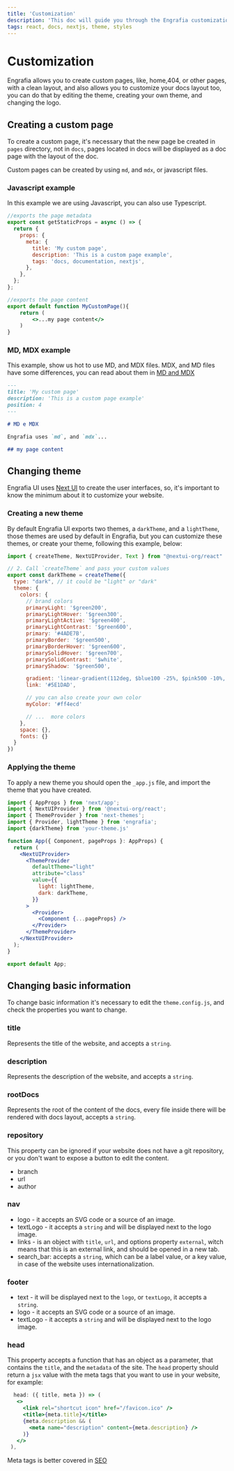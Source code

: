 ```yaml
---
title: 'Customization'
description: 'This doc will guide you through the Engrafia customization, like themes, colors, and pages.'
tags: react, docs, nextjs, theme, styles
---
```


# Customization

Engrafia allows you to create custom pages, like, home,404, or other pages, with a clean layout, and also allows you to customize your docs layout too, you can do that by editing the theme, creating your own theme, and changing the logo.

## Creating a custom page

To create a custom page, it's necessary that the new page be created in `pages` directory, not in `docs`, pages located in docs will be displayed as a doc page with the layout of the doc.

Custom pages can be created by using `md`, and `mdx`, or javascript files.


### Javascript example
In this example we are using Javascript, you can also use Typescript.

```jsx
//exports the page metadata
export const getStaticProps = async () => {
  return {
    props: {
      meta: {
        title: 'My custom page',
        description: 'This is a custom page example',
        tags: 'docs, documentation, nextjs',
      },
    },
  };
};

//exports the page content
export default function MyCustomPage(){
    return (
        <>...my page content</>
    )
}
```

### MD, MDX example

This example, show us hot to use MD, and MDX files. MDX, and MD files have some differences, you can read about them in [MD and MDX](/docs/0.1.0/features/md-mdx.en)

```md
---
title: 'My custom page'
description: 'This is a custom page example'
position: 4
---

# MD e MDX

Engrafia uses `md`, and `mdx`...

## my page content
```

## Changing theme

Engrafia UI uses [Next UI](https://nextui.org/) to create the user interfaces, so, it's important to know the minimum about it to customize your website.

### Creating a new theme
By default Engrafia UI exports two themes, a `darkTheme`, and a `lightTheme`, those themes are used by default in Engrafia, but you can customize these themes, or create your theme, following this example, below:

```js
import { createTheme, NextUIProvider, Text } from "@nextui-org/react"

// 2. Call `createTheme` and pass your custom values
export const darkTheme = createTheme({
  type: "dark", // it could be "light" or "dark"
  theme: {
    colors: {
      // brand colors
      primaryLight: '$green200',
      primaryLightHover: '$green300',
      primaryLightActive: '$green400',
      primaryLightContrast: '$green600',
      primary: '#4ADE7B',
      primaryBorder: '$green500',
      primaryBorderHover: '$green600',
      primarySolidHover: '$green700',
      primarySolidContrast: '$white',
      primaryShadow: '$green500',

      gradient: 'linear-gradient(112deg, $blue100 -25%, $pink500 -10%, $purple500 80%)',
      link: '#5E1DAD',

      // you can also create your own color
      myColor: '#ff4ecd'

      // ...  more colors
    },
    space: {},
    fonts: {}
  }
})
```

### Applying the theme

To apply a new theme you should open the `_app.js` file, and import the theme that you have created.

```jsx
import { AppProps } from 'next/app';
import { NextUIProvider } from '@nextui-org/react';
import { ThemeProvider } from 'next-themes';
import { Provider, lightTheme } from 'engrafia';
import {darkTheme} from 'your-theme.js'

function App({ Component, pageProps }: AppProps) {
  return (
    <NextUIProvider>
      <ThemeProvider
        defaultTheme="light"
        attribute="class"
        value={{
          light: lightTheme,
          dark: darkTheme,
        }}
      >
        <Provider>
          <Component {...pageProps} />
        </Provider>
      </ThemeProvider>
    </NextUIProvider>
  );
}

export default App;
```

## Changing basic information

To change basic information it's necessary to edit the `theme.config.js`, and check the properties you want to change.

### title

Represents the title of the website, and accepts a `string`.

### description

Represents the description of the website, and accepts a `string`.

### rootDocs

Represents the root of the content of the docs, every file inside there will be rendered with docs layout, accepts a `string`.

### repository

This property can be ignored if your website does not have a git repository, or you don't want to expose a button to edit the content.
 - branch
 - url
 - author
### nav

 - logo - it accepts an SVG code or a source of an image.
 - textLogo - it accepts a `string` and will be displayed next to the logo image.
 - links - is an object with `title`, `url`, and options property `external`, witch means that this is an external link, and should be opened in a new tab.
 - search_bar: accepts a `string`, which can be a label value, or a key value, in case of the website uses internationalization.

### footer

 - text - it will be displayed next to the `logo`, or `textLogo`, it accepts a `string`.
 - logo - it accepts an SVG code or a source of an image.
 - textLogo - it accepts a `string` and will be displayed next to the logo image.

 ### head

 This property accepts a function that has an object as a parameter, that contains the `title`, and the `metadata` of the site.
 The `head` property should return a `jsx` value with the meta tags that you want to use in your website, for example:

 ```jsx
   head: ({ title, meta }) => (
    <>
      <link rel="shortcut icon" href="/favicon.ico" />
      <title>{meta.title}</title>
      {meta.description && (
        <meta name="description" content={meta.description} />
      )}
    </>
  ),
 ```
 Meta tags is better covered in [SEO](/docs/0.1.0/features/seo.en)
